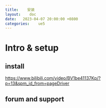```yaml
---
title:    安装
layout:    doc
date:   2023-04-07 20:00:00 +0800
categories:    ue5
---
```


# Intro & setup

## install

https://www.bilibili.com/video/BV1be41137Kp/?p=13&spm_id_from=pageDriver

## forum and support